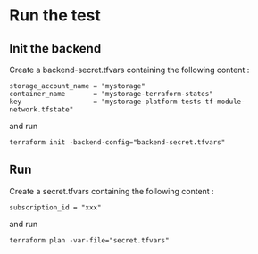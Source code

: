 # Run the test

## Init the backend

Create a backend-secret.tfvars containing the following content :
```
storage_account_name = "mystorage"
container_name       = "mystorage-terraform-states"
key                  = "mystorage-platform-tests-tf-module-network.tfstate"
```

and run 
```
terraform init -backend-config="backend-secret.tfvars"
```

## Run

Create a secret.tfvars containing the following content : 
```
subscription_id = "xxx"
```
and run
```
terraform plan -var-file="secret.tfvars"
```